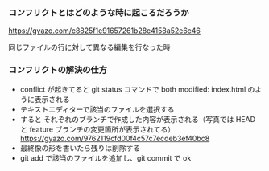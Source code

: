 ### コンフリクトとはどのような時に起こるだろうか

https://gyazo.com/c8825f1e91657261b28c4158a52e6c46

同じファイルの行に対して異なる編集を行なった時  

### コンフリクトの解決の仕方  

* conflict が起きてると git status コマンドで both modified: index.html のように表示される
* テキストエディターで該当のファイルを選択する
* すると それぞれのブランチで作成した内容が表示される（写真では HEAD と feature ブランチの変更箇所が表示されてる）
https://gyazo.com/9762119cfd00f4c57c7ecdeb3ef40bc8
* 最終像の形を書いたら残りは削除する
* git add で該当のファイルを追加し、git commit で ok
